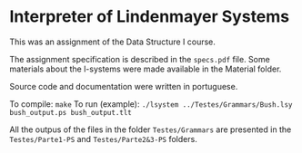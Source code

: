 # Interpreter of Lindenmayer Systems

This was an assignment of the Data Structure I course.

The assignment specification is described in the `specs.pdf` file.
Some materials about the l-systems were made available in the Material folder.

Source code and documentation were written in portuguese.

To compile: `make`
To run (example): `./lsystem ../Testes/Grammars/Bush.lsy bush_output.ps bush_output.tlt`

All the outpus of the files in the folder `Testes/Grammars` are presented in the `Testes/Parte1-PS` and `Testes/Parte2&3-PS` folders.
